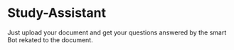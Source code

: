 # Study-Assistant
Just upload your document and get your questions answered by the smart Bot rekated to the document.
